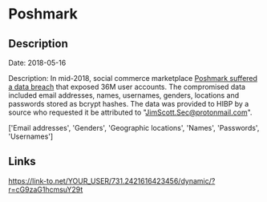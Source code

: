 # Poshmark

## Description

Date: 2018-05-16

Description:
In mid-2018, social commerce marketplace <a href="https://techcrunch.com/2019/08/01/poshmark-confirms-data-breach/" target="_blank" rel="noopener">Poshmark suffered a data breach</a> that exposed 36M user accounts. The compromised data included email addresses, names, usernames, genders, locations and passwords stored as bcrypt hashes. The data was provided to HIBP by a source who requested it be attributed to "JimScott.Sec@protonmail.com".


['Email addresses', 'Genders', 'Geographic locations', 'Names', 'Passwords', 'Usernames']

## Links

https://link-to.net/YOUR_USER/731.2421616423456/dynamic/?r=cG9zaG1hcmsuY29t